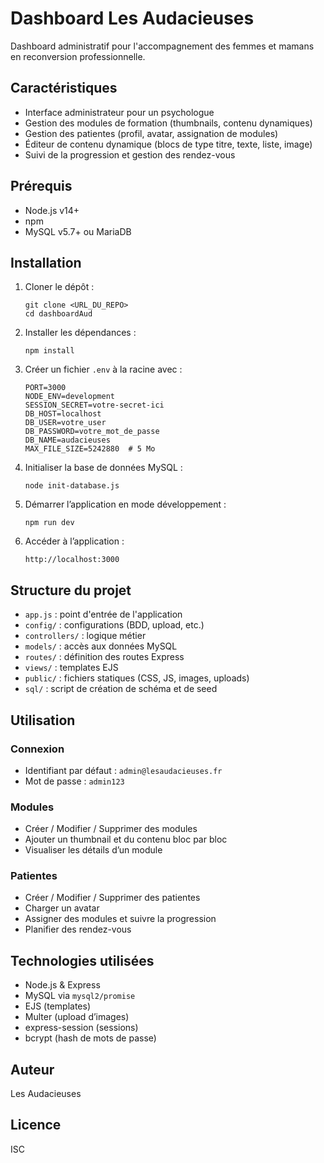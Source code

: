 # Dashboard Les Audacieuses

Dashboard administratif pour l'accompagnement des femmes et mamans en reconversion professionnelle.

## Caractéristiques

- Interface administrateur pour un psychologue
- Gestion des modules de formation (thumbnails, contenu dynamiques)
- Gestion des patientes (profil, avatar, assignation de modules)
- Éditeur de contenu dynamique (blocs de type titre, texte, liste, image)
- Suivi de la progression et gestion des rendez-vous

## Prérequis

- Node.js v14+
- npm
- MySQL v5.7+ ou MariaDB

## Installation

1. Cloner le dépôt :
   ```
   git clone <URL_DU_REPO>
   cd dashboardAud
   ```

2. Installer les dépendances :
   ```
   npm install
   ```

3. Créer un fichier `.env` à la racine avec :
   ```
   PORT=3000
   NODE_ENV=development
   SESSION_SECRET=votre-secret-ici
   DB_HOST=localhost
   DB_USER=votre_user
   DB_PASSWORD=votre_mot_de_passe
   DB_NAME=audacieuses
   MAX_FILE_SIZE=5242880  # 5 Mo
   ```

4. Initialiser la base de données MySQL :
   ```
   node init-database.js
   ```

5. Démarrer l’application en mode développement :
   ```
   npm run dev
   ```

6. Accéder à l’application :
   ```
   http://localhost:3000
   ```

## Structure du projet

- `app.js` : point d'entrée de l'application
- `config/` : configurations (BDD, upload, etc.)
- `controllers/` : logique métier
- `models/` : accès aux données MySQL
- `routes/` : définition des routes Express
- `views/` : templates EJS
- `public/` : fichiers statiques (CSS, JS, images, uploads)
- `sql/` : script de création de schéma et de seed

## Utilisation

### Connexion

- Identifiant par défaut : `admin@lesaudacieuses.fr`
- Mot de passe : `admin123`

### Modules

- Créer / Modifier / Supprimer des modules
- Ajouter un thumbnail et du contenu bloc par bloc
- Visualiser les détails d’un module

### Patientes

- Créer / Modifier / Supprimer des patientes
- Charger un avatar
- Assigner des modules et suivre la progression
- Planifier des rendez-vous

## Technologies utilisées

- Node.js & Express
- MySQL via `mysql2/promise`
- EJS (templates)
- Multer (upload d’images)
- express-session (sessions)
- bcrypt (hash de mots de passe)

## Auteur

Les Audacieuses

## Licence

ISC
